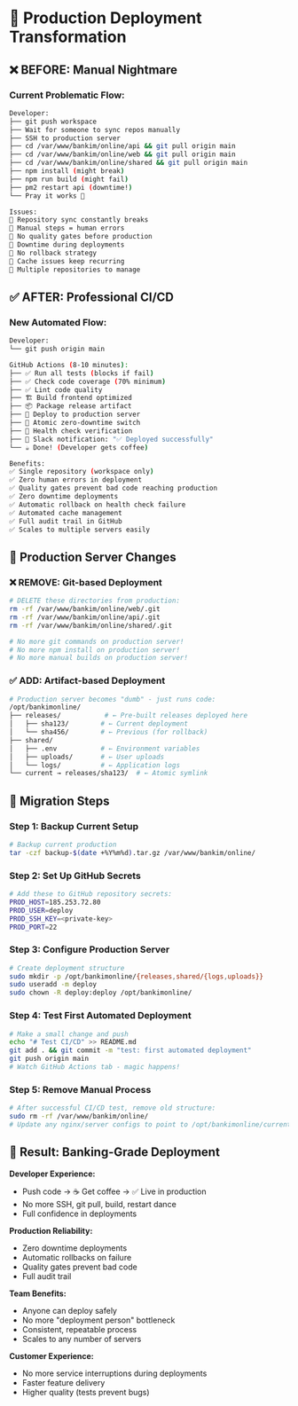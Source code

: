 # 🚀 Production Deployment Transformation

## ❌ BEFORE: Manual Nightmare

### Current Problematic Flow:
```bash
Developer:
├── git push workspace
├── Wait for someone to sync repos manually
├── SSH to production server
├── cd /var/www/bankim/online/api && git pull origin main
├── cd /var/www/bankim/online/web && git pull origin main  
├── cd /var/www/bankim/online/shared && git pull origin main
├── npm install (might break)
├── npm run build (might fail)
├── pm2 restart api (downtime!)
└── Pray it works 🙏

Issues:
🚨 Repository sync constantly breaks
🚨 Manual steps = human errors
🚨 No quality gates before production
🚨 Downtime during deployments
🚨 No rollback strategy
🚨 Cache issues keep recurring
🚨 Multiple repositories to manage
```

## ✅ AFTER: Professional CI/CD

### New Automated Flow:
```bash
Developer:
└── git push origin main

GitHub Actions (8-10 minutes):
├── ✅ Run all tests (blocks if fail)
├── ✅ Check code coverage (70% minimum)
├── ✅ Lint code quality
├── 🏗️ Build frontend optimized
├── 📦 Package release artifact
├── 🚀 Deploy to production server
├── 🔗 Atomic zero-downtime switch
├── 🏥 Health check verification
├── 📧 Slack notification: "✅ Deployed successfully"
└── ☕ Done! (Developer gets coffee)

Benefits:
✅ Single repository (workspace only)
✅ Zero human errors in deployment
✅ Quality gates prevent bad code reaching production  
✅ Zero downtime deployments
✅ Automatic rollback on health check failure
✅ Automated cache management
✅ Full audit trail in GitHub
✅ Scales to multiple servers easily
```

## 🎯 Production Server Changes

### ❌ REMOVE: Git-based Deployment
```bash
# DELETE these directories from production:
rm -rf /var/www/bankim/online/web/.git
rm -rf /var/www/bankim/online/api/.git
rm -rf /var/www/bankim/online/shared/.git

# No more git commands on production server!
# No more npm install on production server!
# No more manual builds on production server!
```

### ✅ ADD: Artifact-based Deployment
```bash
# Production server becomes "dumb" - just runs code:
/opt/bankimonline/
├── releases/           # ← Pre-built releases deployed here
│   ├── sha123/        # ← Current deployment
│   └── sha456/        # ← Previous (for rollback)
├── shared/
│   ├── .env           # ← Environment variables
│   ├── uploads/       # ← User uploads
│   └── logs/          # ← Application logs
└── current → releases/sha123/  # ← Atomic symlink
```

## 🔧 Migration Steps

### Step 1: Backup Current Setup
```bash
# Backup current production
tar -czf backup-$(date +%Y%m%d).tar.gz /var/www/bankim/online/
```

### Step 2: Set Up GitHub Secrets
```bash
# Add these to GitHub repository secrets:
PROD_HOST=185.253.72.80
PROD_USER=deploy
PROD_SSH_KEY=<private-key>
PROD_PORT=22
```

### Step 3: Configure Production Server
```bash
# Create deployment structure
sudo mkdir -p /opt/bankimonline/{releases,shared/{logs,uploads}}
sudo useradd -m deploy
sudo chown -R deploy:deploy /opt/bankimonline/
```

### Step 4: Test First Automated Deployment
```bash
# Make a small change and push
echo "# Test CI/CD" >> README.md
git add . && git commit -m "test: first automated deployment"
git push origin main
# Watch GitHub Actions tab - magic happens!
```

### Step 5: Remove Manual Process
```bash
# After successful CI/CD test, remove old structure:
sudo rm -rf /var/www/bankim/online/
# Update any nginx/server configs to point to /opt/bankimonline/current/
```

## 🎉 Result: Banking-Grade Deployment

**Developer Experience:**
- Push code → ☕ Get coffee → ✅ Live in production
- No more SSH, git pull, build, restart dance
- Full confidence in deployments

**Production Reliability:**
- Zero downtime deployments
- Automatic rollbacks on failure
- Quality gates prevent bad code
- Full audit trail

**Team Benefits:**
- Anyone can deploy safely
- No more "deployment person" bottleneck
- Consistent, repeatable process
- Scales to any number of servers

**Customer Experience:**
- No more service interruptions during deployments
- Faster feature delivery
- Higher quality (tests prevent bugs)